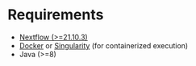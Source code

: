 # Requirements

* [Nextflow (>=21.10.3)](https://www.nextflow.io/docs/latest/install.html#install-nextflow)
* [Docker](https://docs.docker.com/engine/install/) or [Singularity](https://singularity-tutorial.github.io/01-installation/) (for containerized execution)
* Java (>=8)
